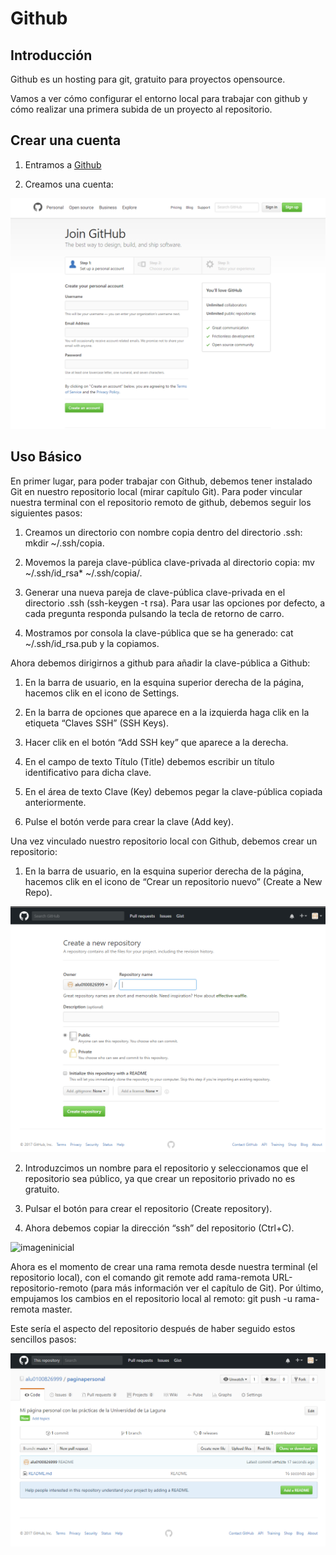 # Github
## Introducción

Github es un hosting para git, gratuito para proyectos opensource.

Vamos a ver cómo configurar el entorno local para trabajar con github y cómo realizar una primera subida de un proyecto al repositorio.

## Crear una cuenta
1. Entramos a [Github](https://github.com/)

2. Creamos una cuenta:

![crearcuenta](crearcuenta.png)


## Uso Básico
En primer lugar, para poder trabajar con Github, debemos tener instalado Git en nuestro repositorio local (mirar capítulo Git). Para poder vincular nuestra terminal con el repositorio remoto de github, debemos seguir los siguientes pasos:

1. Creamos un directorio con nombre copia dentro del directorio .ssh: mkdir ~/.ssh/copia.

2. Movemos la pareja clave-pública clave-privada al directorio copia: mv ~/.ssh/id_rsa* ~/.ssh/copia/.

3. Generar una nueva pareja de clave-pública clave-privada en el directorio .ssh (ssh-keygen -t rsa). Para usar las opciones por defecto, a cada pregunta responda pulsando la tecla de retorno de carro.

4. Mostramos por consola la clave-pública que se ha generado: cat ~/.ssh/id_rsa.pub y la copiamos.


Ahora debemos dirigirnos a github para añadir la clave-pública a Github:

1. En la barra de usuario, en la esquina superior derecha de la página, hacemos clik en el icono de Settings.

2. En la barra de opciones que aparece en a la izquierda haga clik en la etiqueta “Claves SSH” (SSH Keys).

3. Hacer clik en el botón “Add SSH key” que aparece a la derecha.

4. En el campo de texto Título (Title) debemos escribir un título identificativo para dicha clave.

5. En el área de texto Clave (Key) debemos pegar la clave-pública copiada anteriormente.

6. Pulse el botón verde para crear la clave (Add key).


Una vez vinculado nuestro repositorio local con Github, debemos crear un repositorio:

1. En la barra de usuario, en la esquina superior derecha de la página, hacemos clik en el icono de “Crear un repositorio nuevo” (Create a New Repo).

![crearrepo](crearrepo.png)

2. Introduzcimos un nombre para el repositorio y seleccionamos que el repositorio sea público, ya que crear un repositorio privado no es gratuito.

3. Pulsar el botón para crear el repositorio (Create repository).

4. Ahora debemos copiar la dirección “ssh” del repositorio (Ctrl+C).

![imageninicial](imageninicial.png)


Ahora es el momento de crear una rama remota desde nuestra terminal (el repositorio local), con el comando git remote add rama-remota URL-repositorio-remoto (para más información ver el capítulo de Git).
Por último, empujamos los cambios en el repositorio local al remoto: git push -u rama-remota master.

Este sería el aspecto del repositorio después de haber seguido estos sencillos pasos:

![repo](repo.png)

